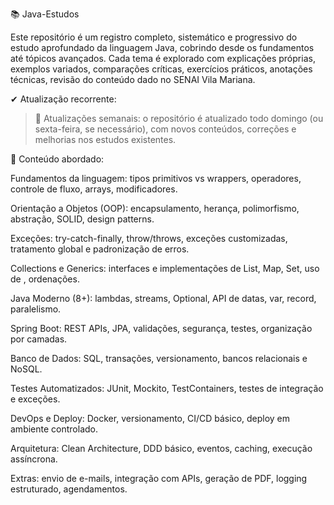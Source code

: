📚 Java-Estudos

Este repositório é um registro completo, sistemático e progressivo do estudo aprofundado da linguagem Java, cobrindo desde os fundamentos até tópicos avançados. Cada tema é explorado com explicações próprias, exemplos variados, comparações críticas, exercícios práticos, anotações técnicas, revisão do conteúdo dado no SENAI Vila Mariana.

✔ Atualização recorrente:

> 🔄 Atualizações semanais: o repositório é atualizado todo domingo (ou sexta-feira, se necessário), com novos conteúdos, correções e melhorias nos estudos existentes.



📌 Conteúdo abordado:

Fundamentos da linguagem: tipos primitivos vs wrappers, operadores, controle de fluxo, arrays, modificadores.

Orientação a Objetos (OOP): encapsulamento, herança, polimorfismo, abstração, SOLID, design patterns.

Exceções: try-catch-finally, throw/throws, exceções customizadas, tratamento global e padronização de erros.

Collections e Generics: interfaces e implementações de List, Map, Set, uso de <T>, ordenações.

Java Moderno (8+): lambdas, streams, Optional, API de datas, var, record, paralelismo.

Spring Boot: REST APIs, JPA, validações, segurança, testes, organização por camadas.

Banco de Dados: SQL, transações, versionamento, bancos relacionais e NoSQL.

Testes Automatizados: JUnit, Mockito, TestContainers, testes de integração e exceções.

DevOps e Deploy: Docker, versionamento, CI/CD básico, deploy em ambiente controlado.

Arquitetura: Clean Architecture, DDD básico, eventos, caching, execução assíncrona.

Extras: envio de e-mails, integração com APIs, geração de PDF, logging estruturado, agendamentos.

